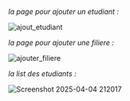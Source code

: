 *la page pour  ajouter un etudiant :*

![ajout_etudiant](https://github.com/user-attachments/assets/c8bb4dda-9cbe-4d61-b25c-074c60d5a6e7)

*la page pour  ajouter une filiere :*

![ajouter_filiere](https://github.com/user-attachments/assets/ed10c4fd-078f-4903-bf1e-42f5b7571a17)

*la list des etudiants :*

![Screenshot 2025-04-04 212017](https://github.com/user-attachments/assets/a57c835b-1786-4d88-9ac8-843eeb0f8166)

